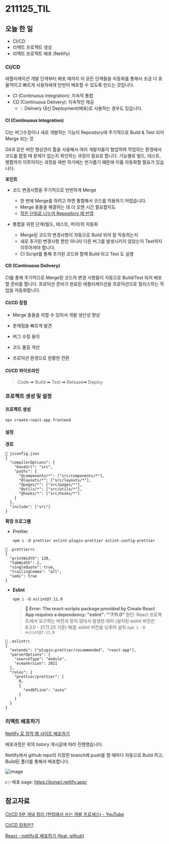 # 211125_TIL

## 오늘 한 일

- CI/CD
- 리액트 프로젝트 생성
- 리액트 프로젝트 배포 (Netlify)



### CI/CD

애플리케이션 개발 단계부터 배포 때까지 이 모든 단계들을 자동화를 통해서 조금 더 효율적이고 빠르게 사용자에게 빈번이 배포할 수 있도록 만드는 것입니다.

- CI (Continuous Integration): 지속적 통합
- CD (Continuous Delivery): 지속적인 제공
  - 💡 Delivery 대신 Deployment(배포)로 사용하는 경우도 있습니다.



#### CI (Continuous Integration)

CI는 버그수정이나 새로 개발하는 기능이 Repository에 주기적으로 Build & Test 되어 Merge 되는 것

Git과 같은 버전 형상관리 툴을 사용해서 여러 개발자들이 협업하여 작업하는 환경에서 코드를 합칠 때 문제가 없는지 확인하는 과정이 필요로 합니다. 기능별로 빌드, 테스트, 병합까지 이루어지는 과정을 매번 하기에는 번거롭기 떄문에 이를 자동화할 필요가 있습니다.

**포인트**

- 코드 변경사항을 주기적으로 빈번하게 Merge
  - 한 번에 Merge를 하려고 하면 통합해서 코드를 적용하기 어렵습니다.
  - Merge 충돌을 해결하는 데 더 오랜 시간 필요할지도
  - <u>작은 단위로 나누어 Repository 에 반영</u>

- 통합을 위한 단계(빌드, 테스트, 머지)의 자동화
  - Merge된 코드의 변경사항이 자동으로 Build 되어 잘 작동하는지
  - 새로 추가된 변경사항 뿐만 아니라 다른 버그를 발생시키지 않았는지 Test까지 이루어져야 합니다.
  - CI Script를 통해 추가된 코드와 함께 Build 되고 Test 도 실행



#### CD (Continuous Delivery)

CI를 통해 주기적으로 Merge된 코드의 변경 사항들이 자동으로 Build/Test 되어 배포할 준비를 합니다. 프로덕션 준비가 완료된 애플리케이션을 프로덕션으로 릴리스하는 작업을 자동화합니다.

#### CI/CD 장점

- Merge 충돌을 피할 수 있어서 개발 생산성 향상

- 문제점을 빠르게 발견

- 버그 수정 용이

- 코드 품질 개선

- 프로덕션 환경으로 원활한 전환



#### CI/CD 파이프라인

> Code ➡  Build ➡ Test ➡ Release➡ Deploy



### 프로젝트 생성 및 설정

#### 프로젝트 생성

`npx create-react-app frontend`

#### 설정

**경로**

```
📄 jsconfig.json
{
  "compilerOptions": {
    "baseUrl": "src",
    "paths": {
      "@components/*": ["src/components/*"],
      "@layouts/*": ["src/layouts/*"],
      "@pages/*": ["src/pages/*"],
      "@utils/*": ["src/utils/*"],
      "@hooks/*": ["src/hooks/*"]
    }
  },
  "include": ["src"]
}
```



**확장 프로그램** 

- Prettier 

  `npm i -D prettier eslint-plugin-prettier eslint-config-prettier`

```
📄 .prettierrc
{
  "printWidth": 120,
  "tabWidth": 2,
  "singleQuote": true,
  "trailingComma": "all",
  "semi": true
}
```

- **Eslint**

  `npm i -D eslint@7.11.0`

  > **🚨 Error: The react-scripts package provided by Create React App requires a dependency:
  > "eslint": "^7.11.0"**
  > 원인: React 프로젝트에서 요구하는 버전과 맞지 않아서 발생한 에러 (설치된 eslint 버전은 8.3.0 - 21.11.25 기준)
  > 해결: eslint 버전을 낮추어 설치 `npm i -D eslint@7.11.0`

```
📄 .eslintrc
{
  "extends": ["plugin:prettier/recommended", "react-app"],
  "parserOptions": {
    "sourceType": "module",
    "ecmaVersion": 2021
  },
  "rules": {
    "prettier/prettier": [
      0,
      {
        "endOfLine": "auto"
      }
    ]
  }
}
```



### 리액트 배포하기

[Netlify 로 정적 웹 사이트 배포하기](https://jojoldu.tistory.com/546)

배포과정은 위의 tistory 게시글에 따라 진행했습니다. 

Netlify에서 github repo의 지정한 branch에 push를 할 때마다 자동으로 Build 하고, Build된 폴더를 통해서 배포합니다.

![image](https://user-images.githubusercontent.com/82589401/143399442-fa871d00-2420-42e4-a694-476d4aa4d6c7.png)

👉 배포 page: https://konari.netlify.app/



## 참고자료

[CI/CD 5분 개념 정리 (현업에서 쓰는 개발 프로세스) - YouTube](https://www.youtube.com/watch?v=0Emq5FypiMM)

[CI/CD 장점은?](https://www.jetbrains.com/ko-kr/teamcity/ci-cd-guide/benefits-of-ci-cd/)

[React - netlify로 배포하기 (feat. github)](https://junior-datalist.tistory.com/107)